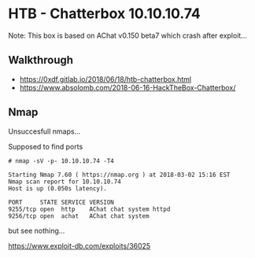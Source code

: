 # HTB - Chatterbox  10.10.10.74






Note: This box is based on AChat v0.150 beta7 which crash after exploit...



## Walkthrough 

- https://0xdf.gitlab.io/2018/06/18/htb-chatterbox.html
- https://www.absolomb.com/2018-06-16-HackTheBox-Chatterbox/



## Nmap


Unsuccesfull nmaps...


Supposed to find ports
```
# nmap -sV -p- 10.10.10.74 -T4

Starting Nmap 7.60 ( https://nmap.org ) at 2018-03-02 15:16 EST
Nmap scan report for 10.10.10.74
Host is up (0.050s latency).

PORT     STATE SERVICE VERSION
9255/tcp open  http    AChat chat system httpd
9256/tcp open  achat   AChat chat system
```

but see nothing...


https://www.exploit-db.com/exploits/36025

